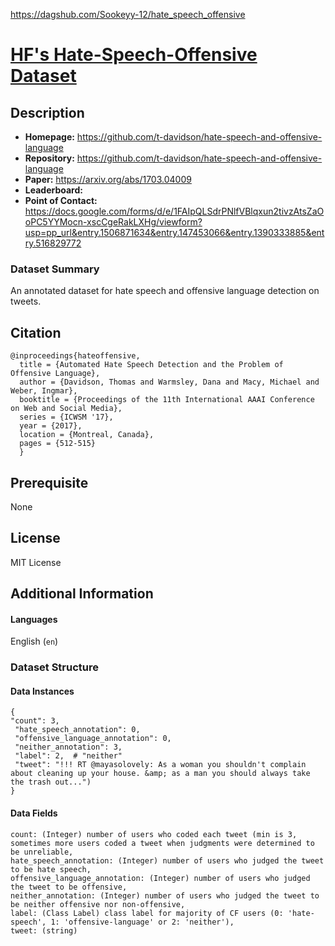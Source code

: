 https://dagshub.com/Sookeyy-12/hate_speech_offensive

# [HF's Hate-Speech-Offensive Dataset](https://dagshub.com/Sookeyy-12/hate_speech_offensive)

## Description
- **Homepage:** https://github.com/t-davidson/hate-speech-and-offensive-language
- **Repository:** https://github.com/t-davidson/hate-speech-and-offensive-language
- **Paper:** https://arxiv.org/abs/1703.04009
- **Leaderboard:**
- **Point of Contact:** https://docs.google.com/forms/d/e/1FAIpQLSdrPNlfVBlqxun2tivzAtsZaOoPC5YYMocn-xscCgeRakLXHg/viewform?usp=pp_url&entry.1506871634&entry.147453066&entry.1390333885&entry.516829772
### Dataset Summary
An annotated dataset for hate speech and offensive language detection on tweets.

## Citation
```
@inproceedings{hateoffensive,
  title = {Automated Hate Speech Detection and the Problem of Offensive Language},
  author = {Davidson, Thomas and Warmsley, Dana and Macy, Michael and Weber, Ingmar}, 
  booktitle = {Proceedings of the 11th International AAAI Conference on Web and Social Media},
  series = {ICWSM '17},
  year = {2017},
  location = {Montreal, Canada},
  pages = {512-515}
  }
```

## Prerequisite
None

## License
MIT License

## Additional Information
#### Languages
English (`en`)
### Dataset Structure
#### Data Instances
```
{
"count": 3,
 "hate_speech_annotation": 0,
 "offensive_language_annotation": 0,
 "neither_annotation": 3,
 "label": 2,  # "neither"
 "tweet": "!!! RT @mayasolovely: As a woman you shouldn't complain about cleaning up your house. &amp; as a man you should always take the trash out...")
}
```
#### Data Fields
```
count: (Integer) number of users who coded each tweet (min is 3, sometimes more users coded a tweet when judgments were determined to be unreliable,
hate_speech_annotation: (Integer) number of users who judged the tweet to be hate speech,
offensive_language_annotation: (Integer) number of users who judged the tweet to be offensive,
neither_annotation: (Integer) number of users who judged the tweet to be neither offensive nor non-offensive,
label: (Class Label) class label for majority of CF users (0: 'hate-speech', 1: 'offensive-language' or 2: 'neither'),
tweet: (string)
```
